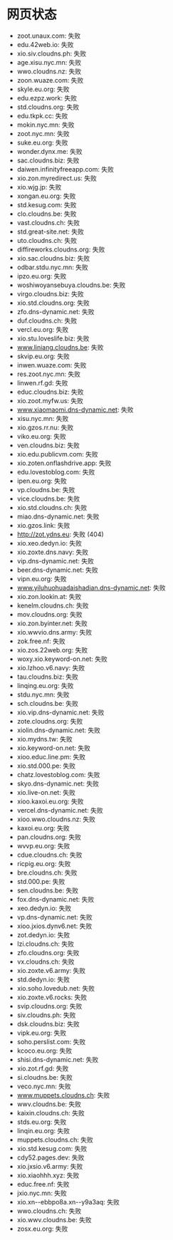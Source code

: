 # 网页状态
- zoot.unaux.com: 失败
- edu.42web.io: 失败
- xio.siv.cloudns.ph: 失败
- age.xisu.nyc.mn: 失败
- wwo.cloudns.nz: 失败
- zoon.wuaze.com: 失败
- skyle.eu.org: 失败
- edu.ezpz.work: 失败
- std.cloudns.org: 失败
- edu.tkpk.cc: 失败
- mokin.nyc.mn: 失败
- zoot.nyc.mn: 失败
- suke.eu.org: 失败
- wonder.dynx.me: 失败
- sac.cloudns.biz: 失败
- daiwen.infinityfreeapp.com: 失败
- xio.zon.myredirect.us: 失败
- xio.wjg.jp: 失败
- xongan.eu.org: 失败
- std.kesug.com: 失败
- clo.cloudns.be: 失败
- vast.cloudns.ch: 失败
- std.great-site.net: 失败
- uto.cloudns.ch: 失败
- diffireworks.cloudns.org: 失败
- xio.sac.cloudns.biz: 失败
- odbar.stdu.nyc.mn: 失败
- ipzo.eu.org: 失败
- woshiwoyansebuya.cloudns.be: 失败
- virgo.cloudns.biz: 失败
- xio.std.cloudns.org: 失败
- zfo.dns-dynamic.net: 失败
- duf.cloudns.ch: 失败
- vercl.eu.org: 失败
- xio.stu.loveslife.biz: 失败
- www.liniang.cloudns.be: 失败
- skvip.eu.org: 失败
- inwen.wuaze.com: 失败
- res.zoot.nyc.mn: 失败
- linwen.rf.gd: 失败
- educ.cloudns.biz: 失败
- xio.zoot.myfw.us: 失败
- www.xiaomaomi.dns-dynamic.net: 失败
- xisu.nyc.mn: 失败
- xio.gzos.rr.nu: 失败
- viko.eu.org: 失败
- ven.cloudns.biz: 失败
- xio.edu.publicvm.com: 失败
- xio.zoten.onflashdrive.app: 失败
- edu.lovestoblog.com: 失败
- ipen.eu.org: 失败
- vp.cloudns.be: 失败
- vice.cloudns.be: 失败
- xio.std.cloudns.ch: 失败
- miao.dns-dynamic.net: 失败
- xio.gzos.link: 失败
- http://zot.ydns.eu: 失败 (404)
- xio.xeo.dedyn.io: 失败
- xio.zoxte.dns.navy: 失败
- vip.dns-dynamic.net: 失败
- beer.dns-dynamic.net: 失败
- vipn.eu.org: 失败
- www.yiluhuohuadaishadian.dns-dynamic.net: 失败
- xio.zon.lookin.at: 失败
- kenelm.cloudns.ch: 失败
- mov.cloudns.org: 失败
- xio.zon.byinter.net: 失败
- xio.wwvio.dns.army: 失败
- zok.free.nf: 失败
- xio.zos.22web.org: 失败
- woxy.xio.keyword-on.net: 失败
- xio.lzhoo.v6.navy: 失败
- tau.cloudns.biz: 失败
- linqing.eu.org: 失败
- stdu.nyc.mn: 失败
- sch.cloudns.be: 失败
- xio.vip.dns-dynamic.net: 失败
- zote.cloudns.org: 失败
- xiolin.dns-dynamic.net: 失败
- xio.mydns.tw: 失败
- xio.keyword-on.net: 失败
- xioo.educ.line.pm: 失败
- xio.std.000.pe: 失败
- chatz.lovestoblog.com: 失败
- skyo.dns-dynamic.net: 失败
- xio.live-on.net: 失败
- xioo.kaxoi.eu.org: 失败
- vercel.dns-dynamic.net: 失败
- xioo.wwo.cloudns.nz: 失败
- kaxoi.eu.org: 失败
- pan.cloudns.org: 失败
- wvvp.eu.org: 失败
- cdue.cloudns.ch: 失败
- ricpig.eu.org: 失败
- bre.cloudns.ch: 失败
- std.000.pe: 失败
- sen.cloudns.be: 失败
- fox.dns-dynamic.net: 失败
- xeo.dedyn.io: 失败
- vp.dns-dynamic.net: 失败
- xioo.jxios.dynv6.net: 失败
- zot.dedyn.io: 失败
- lzi.cloudns.ch: 失败
- zfo.cloudns.org: 失败
- vx.cloudns.ch: 失败
- xio.zoxte.v6.army: 失败
- std.dedyn.io: 失败
- xio.soho.lovedub.net: 失败
- xio.zoxte.v6.rocks: 失败
- svip.cloudns.org: 失败
- siv.cloudns.ph: 失败
- dsk.cloudns.biz: 失败
- vipk.eu.org: 失败
- soho.perslist.com: 失败
- kcoco.eu.org: 失败
- shisi.dns-dynamic.net: 失败
- xio.zot.rf.gd: 失败
- si.cloudns.be: 失败
- veco.nyc.mn: 失败
- www.muppets.cloudns.ch: 失败
- wwv.cloudns.be: 失败
- kaixin.cloudns.ch: 失败
- stds.eu.org: 失败
- linqin.eu.org: 失败
- muppets.cloudns.ch: 失败
- xio.std.kesug.com: 失败
- cdy52.pages.dev: 失败
- xio.jxsio.v6.army: 失败
- xio.xiaohhh.xyz: 失败
- educ.free.nf: 失败
- jxio.nyc.mn: 失败
- xio.xn--ebbpo8a.xn--y9a3aq: 失败
- wwo.cloudns.ch: 失败
- xio.wwv.cloudns.be: 失败
- zosx.eu.org: 失败

